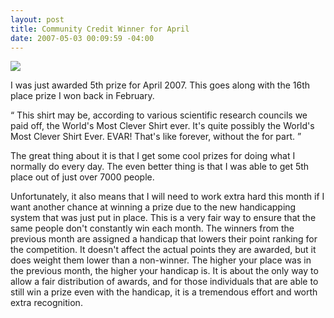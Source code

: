 ```yaml
---
layout: post
title: Community Credit Winner for April
date: 2007-05-03 00:09:59 -04:00
---
```


![](http://www.community-credit.com/images/prizes/my_other_shirt_is_clever.jpg)


I was just awarded 5th prize for April 2007. This goes along with the 16th place prize I won back in February.

“ This shirt may be, according to various scientific research councils we paid off, the World's Most Clever Shirt ever. It's quite possibly the World's Most Clever Shirt Ever. EVAR! That's like forever, without the for part. ”

The great thing about it is that I get some cool prizes for doing what I normally do every day. The even better thing is that I was able to get 5th place out of just over 7000 people.

Unfortunately, it also means that I will need to work extra hard this month if I want another chance at winning a prize due to the new handicapping system that was just put in place. This is a very fair way to ensure that the same people don't constantly win each month. The winners from the previous month are assigned a handicap that lowers their point ranking for the competition. It doesn't affect the actual points they are awarded, but it does weight them lower than a non-winner. The higher your place was in the previous month, the higher your handicap is. It is about the only way to allow a fair distribution of awards, and for those individuals that are able to still win a prize even with the handicap, it is a tremendous effort and worth extra recognition.
